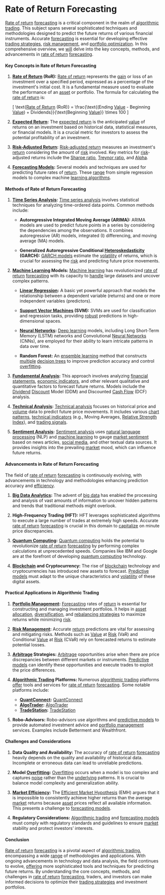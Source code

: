 # Rate of Return Forecasting

[Rate of return](../r/rate_of_return.md) [forecasting](../f/forecasting.md) is a critical component in the realm of [algorithmic trading](../a/algorithmic_trading.md). This subject spans several sophisticated techniques and methodologies designed to predict the future returns of various financial instruments. Accurate [forecasting](../f/forecasting.md) is essential for developing effective [trading strategies](../t/trading_strategies.md), [risk management](../r/risk_management.md), and [portfolio optimization](../p/portfolio_optimization.md). In this comprehensive overview, we [will](../w/will.md) delve into the key concepts, methods, and advancements in [rate of return](../r/rate_of_return.md) [forecasting](../f/forecasting.md).

#### Key Concepts in Rate of Return Forecasting

1. **[Rate of Return](../r/rate_of_return.md) (RoR):**
   [Rate of return](../r/rate_of_return.md) represents the [gain](../g/gain.md) or loss of an investment over a specified period, expressed as a percentage of the investment's initial cost. It is a fundamental measure used to evaluate the performance of an [asset](../a/asset.md) or portfolio. The formula for calculating the [rate of return](../r/rate_of_return.md) is:
   
   \[
   \text{[Rate of Return](../r/rate_of_return.md) (RoR)} = \frac{\text{(Ending [Value](../v/value.md) - Beginning [Value](../v/value.md)) + Dividends}}{\text{Beginning [Value](../v/value.md)}} \times 100
   \]

2. **[Expected Return](../e/expected_return.md):**
   The [expected return](../e/expected_return.md) is the anticipated [value](../v/value.md) of returns on an investment based on historical data, statistical measures, or financial models. It is a crucial metric for investors to assess the potential profitability of an investment.

3. **[Risk-Adjusted Return](../r/risk-adjusted_return.md):**
   [Risk-adjusted return](../r/risk-adjusted_return.md) measures an investment's [return](../r/return.md) considering the amount of [risk](../r/risk.md) involved. Key metrics for [risk](../r/risk.md)-adjusted returns include the [Sharpe ratio](../s/sharpe_ratio.md), [Treynor ratio](../t/treynor_ratio.md), and [Alpha](../a/alpha.md).

4. **[Forecasting Models](../f/forecasting_models.md):**
   Several models and techniques are used for predicting future rates of [return](../r/return.md). These [range](../r/range.md) from simple regression models to complex machine [learning algorithms](../l/learning_algorithms_in_trading.md).

#### Methods of Rate of Return Forecasting

1. **[Time Series Analysis](../t/time_series_analysis.md):**
   [Time series analysis](../t/time_series_analysis.md) involves statistical techniques for analyzing time-ordered data points. Common methods include:
   
   - **Autoregressive Integrated Moving Average (ARIMA):**
     ARIMA models are used to predict future points in a series by considering the dependencies among the observations. It combines autoregressive (AR) models, integrated (I) differencing, and moving average (MA) models.

   - **Generalized Autoregressive Conditional [Heteroskedasticity](../h/heteroskedasticity.md) (GARCH):**
     [GARCH models](../g/garch_models.md) estimate the [volatility](../v/volatility.md) of returns, which is crucial for assessing the [risk](../r/risk.md) and predicting future price movements.

2. **[Machine Learning](../m/machine_learning.md) Models:**
   [Machine learning](../m/machine_learning.md) has revolutionized [rate of return](../r/rate_of_return.md) [forecasting](../f/forecasting.md) with its capacity to [handle](../h/handle.md) large datasets and uncover complex patterns.

   - **[Linear Regression](../l/linear_regression.md):**
     A basic yet powerful approach that models the relationship between a dependent variable (returns) and one or more independent variables (predictors).

   - **[Support Vector Machines](../s/support_vector_machines_in_trading.md) (SVM):**
     SVMs are used for classification and regression tasks, providing [robust](../r/robust.md) predictions in high-dimensional spaces.

   - **[Neural Networks](../n/neural_networks_in_trading.md):**
     [Deep learning](../d/deep_learning.md) models, including Long Short-Term Memory (LSTM) networks and Convolutional [Neural Networks](../n/neural_networks_in_trading.md) (CNNs), are employed for their ability to learn intricate patterns in data over time.

   - **Random Forest:**
     An [ensemble learning](../e/ensemble_learning.md) method that constructs [multiple](../m/multiple.md) [decision trees](../d/decision_trees.md) to improve prediction accuracy and control [overfitting](../o/overfitting.md).

3. **[Fundamental Analysis](../f/fundamental_analysis.md):**
   This approach involves analyzing [financial statements](../f/financial_statements.md), [economic indicators](../e/economic_indicators.md), and other relevant qualitative and quantitative factors to forecast future returns. Models include the [Dividend](../d/dividend.md) [Discount](../d/discount.md) Model (DDM) and Discounted [Cash Flow](../c/cash_flow.md) (DCF) analysis.

4. **[Technical Analysis](../t/technical_analysis.md):**
   [Technical analysis](../t/technical_analysis.md) focuses on historical price and [volume](../v/volume.md) data to predict future price movements. It includes various [chart patterns](../c/chart_patterns.md), [technical indicators](../t/technical_indicators.md) (e.g., Moving Averages, [Relative Strength](../r/relative_strength.md) [Index](../i/index_instrument.md)), and [trading signals](../t/trading_signals.md).

5. **[Sentiment Analysis](../s/sentiment_analysis.md):**
   [Sentiment analysis](../s/sentiment_analysis.md) uses [natural language processing](../n/natural_language_processing_(nlp)_in_trading.md) (NLP) and [machine learning](../m/machine_learning.md) to gauge [market sentiment](../m/market_sentiment.md) based on news articles, [social media](../s/social_media.md), and other textual data sources. It provides insights into the prevailing [market](../m/market.md) mood, which can influence future returns.

#### Advancements in Rate of Return Forecasting

The field of [rate of return](../r/rate_of_return.md) [forecasting](../f/forecasting.md) is continuously evolving, with advancements in technology and methodologies enhancing prediction accuracy and [efficiency](../e/efficiency.md).

1. **[Big Data Analytics](../b/big_data_analytics_in_trading.md):**
   The advent of [big data](../b/big_data_in_trading.md) has enabled the processing and analysis of vast amounts of information to uncover hidden patterns and trends that traditional methods might overlook.

2. **High-Frequency Trading (HFT):**
   HFT leverages sophisticated algorithms to execute a large number of trades at extremely high speeds. Accurate [rate of return](../r/rate_of_return.md) [forecasting](../f/forecasting.md) is crucial in this domain to [capitalize](../c/capitalize.md) on minute price discrepancies.

3. **[Quantum Computing](../q/quantum_computing_in_trading.md):**
   [Quantum computing](../q/quantum_computing_in_trading.md) holds the potential to revolutionize [rate of return](../r/rate_of_return.md) [forecasting](../f/forecasting.md) by performing complex calculations at unprecedented speeds. Companies like IBM and Google are at the forefront of developing [quantum computing](../q/quantum_computing_in_trading.md) technology.

4. **[Blockchain](../b/blockchain_in_trading.md) and Cryptocurrency:**
   The rise of [blockchain](../b/blockchain_in_trading.md) technology and cryptocurrencies has introduced new assets to forecast. [Predictive models](../p/predictive_models_in_trading.md) must adapt to the unique characteristics and [volatility](../v/volatility.md) of these digital assets.

#### Practical Applications in Algorithmic Trading

1. **[Portfolio Management](../p/portfolio_management.md):**
   [Forecasting](../f/forecasting.md) rates of [return](../r/return.md) is essential for constructing and managing investment portfolios. It helps in [asset allocation](../a/asset_allocation.md), [diversification](../d/diversification.md), and [rebalancing strategies](../r/rebalancing_strategies.md) to maximize returns while minimizing [risk](../r/risk.md).

2. **[Risk Management](../r/risk_management.md):**
   Accurate [return](../r/return.md) predictions are vital for assessing and mitigating risks. Methods such as [Value](../v/value.md) at [Risk](../r/risk.md) (VaR) and Conditional [Value](../v/value.md) at [Risk](../r/risk.md) (CVaR) rely on forecasted returns to estimate potential losses.

3. **[Arbitrage](../a/arbitrage.md) Strategies:**
   [Arbitrage](../a/arbitrage.md) opportunities arise when there are price discrepancies between different markets or instruments. [Predictive models](../p/predictive_models_in_trading.md) can identify these opportunities and execute trades to exploit the price differences.

4. **[Algorithmic Trading](../a/algorithmic_trading.md) Platforms:**
   Numerous [algorithmic trading](../a/algorithmic_trading.md) platforms [offer](../o/offer.md) tools and services for [rate of return](../r/rate_of_return.md) [forecasting](../f/forecasting.md). Some notable platforms include:

   - **[QuantConnect](../q/quantconnect.md):** [QuantConnect](https://www.quantconnect.com/)
   - **[AlgoTrader](../a/algotrader.md):** [AlgoTrader](https://www.algotrader.com/)
   - **[TradeStation](../t/tradestation.md):** [TradeStation](https://www.tradestation.com/)

5. **Robo-Advisors:**
   Robo-advisors use algorithms and [predictive models](../p/predictive_models_in_trading.md) to provide automated investment advice and [portfolio management](../p/portfolio_management.md) services. Examples include Betterment and Wealthfront.

#### Challenges and Considerations

1. **Data Quality and Availability:**
   The accuracy of [rate of return](../r/rate_of_return.md) [forecasting](../f/forecasting.md) heavily depends on the quality and availability of historical data. Incomplete or erroneous data can lead to unreliable predictions.

2. **Model [Overfitting](../o/overfitting.md):**
   [Overfitting](../o/overfitting.md) occurs when a model is too complex and captures [noise](../n/noise.md) rather than the [underlying](../u/underlying.md) patterns. It is crucial to balance model complexity and generalization ability.

3. **[Market Efficiency](../m/market_efficiency.md):**
   The [Efficient Market Hypothesis](../e/efficient_market_hypothesis.md) (EMH) argues that it is impossible to consistently achieve higher returns than the average [market](../m/market.md) returns because [asset](../a/asset.md) prices reflect all available information. This presents a challenge to [forecasting models](../f/forecasting_models.md).

4. **Regulatory Considerations:**
   [Algorithmic trading](../a/algorithmic_trading.md) and [forecasting models](../f/forecasting_models.md) must comply with regulatory standards and guidelines to ensure [market](../m/market.md) stability and protect investors’ interests.

#### Conclusion

[Rate of return](../r/rate_of_return.md) [forecasting](../f/forecasting.md) is a pivotal aspect of [algorithmic trading](../a/algorithmic_trading.md), encompassing a wide [range](../r/range.md) of methodologies and applications. With ongoing advancements in technology and data analysis, the field continues to evolve, [offering](../o/offering.md) more sophisticated tools and techniques for predicting future returns. By understanding the core concepts, methods, and challenges in [rate of return](../r/rate_of_return.md) [forecasting](../f/forecasting.md), traders, and investors can make informed decisions to optimize their [trading strategies](../t/trading_strategies.md) and investment portfolios.
